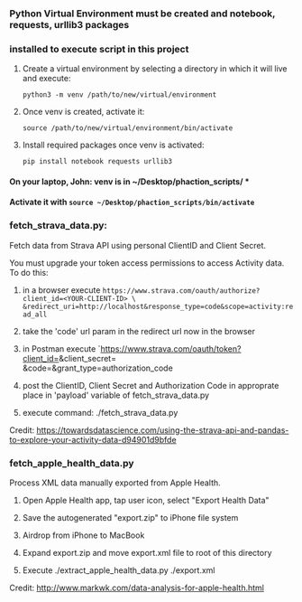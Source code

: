### Python Virtual Environment must be created and notebook, requests, urllib3 packages
### installed to execute script in this project

1. Create a virtual environment by selecting a directory in which it will live and execute:

   `python3 -m venv /path/to/new/virtual/environment`

2. Once venv is created, activate it:

   `source /path/to/new/virtual/environment/bin/activate`

3. Install required packages once venv is activated:

   `pip install notebook requests urllib3`
   
	
#### On your laptop, John: venv is in ~/Desktop/phaction_scripts/ * 
#### Activate it with `source ~/Desktop/phaction_scripts/bin/activate`

### fetch_strava_data.py:

Fetch data from Strava API using personal ClientID and Client Secret.

You must upgrade your token access permissions to access Activity data. To do this:

1. in a browser execute `https://www.strava.com/oauth/authorize?client_id=<YOUR-CLIENT-ID> \
   &redirect_uri=http://localhost&response_type=code&scope=activity:read_all`

2. take the 'code' url param in the redirect url now in the browser

3. in Postman execute `https://www.strava.com/oauth/token?client_id=<YOUR-CLIENT-ID>&client_secret=<YOUR-SECRET> \
   &code=<FROM-PREVIOUS-STEP>&grant_type=authorization_code

4. post the ClientID, Client Secret and Authorization Code in approprate place in 'payload' variable of fetch_strava_data.py

5. execute command: ./fetch_strava_data.py

Credit:
https://towardsdatascience.com/using-the-strava-api-and-pandas-to-explore-your-activity-data-d94901d9bfde

### fetch_apple_health_data.py

Process XML data manually exported from Apple Health.

1. Open Apple Health app, tap user icon, select "Export Health Data"

2. Save the autogenerated "export.zip" to iPhone file system

3. Airdrop from iPhone to MacBook

4. Expand export.zip and move export.xml file to root of this directory

5. Execute ./extract_apple_health_data.py ./export.xml

Credit: http://www.markwk.com/data-analysis-for-apple-health.html

